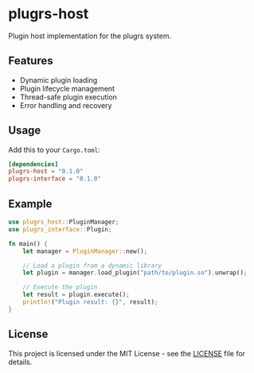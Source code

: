 # plugrs-host

Plugin host implementation for the plugrs system.

## Features

- Dynamic plugin loading
- Plugin lifecycle management
- Thread-safe plugin execution
- Error handling and recovery

## Usage

Add this to your `Cargo.toml`:

```toml
[dependencies]
plugrs-host = "0.1.0"
plugrs-interface = "0.1.0"
```

## Example

```rust
use plugrs_host::PluginManager;
use plugrs_interface::Plugin;

fn main() {
    let manager = PluginManager::new();

    // Load a plugin from a dynamic library
    let plugin = manager.load_plugin("path/to/plugin.so").unwrap();

    // Execute the plugin
    let result = plugin.execute();
    println!("Plugin result: {}", result);
}
```

## License

This project is licensed under the MIT License - see the [LICENSE](../../LICENSE) file for details.
